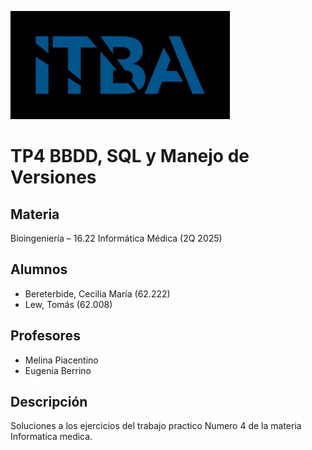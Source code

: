 ![Logo ITBA](images/logo-itba.jpg)

# TP4 BBDD, SQL y Manejo de Versiones

## Materia
Bioingeniería – 16.22 Informática Médica (2Q 2025)

## Alumnos

* Bereterbide, Cecilia María (62.222)
* Lew, Tomás (62.008)

## Profesores

* Melina Piacentino
* Eugenia Berrino

## Descripción
Soluciones a los ejercicios del trabajo practico Numero 4 de la materia Informatica medica.